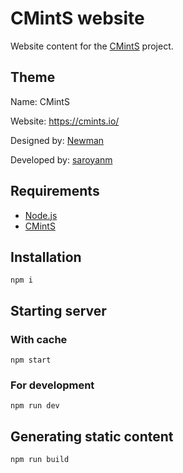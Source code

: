 # CMintS website

Website content for the [CMintS](https://github.com/Manvel/cmints) project.

## Theme
Name: CMintS

Website: https://cmints.io/

Designed by: [Newman](https://www.behance.net/driver202de98)

Developed by: [saroyanm](https://github.com/Manvel)

## Requirements

- [Node.js](https://nodejs.org/en/download/)
- [CMintS](https://cmints.io/)

## Installation

```
npm i
```

## Starting server

### With cache

```
npm start
```

### For development

```
npm run dev
```

## Generating static content

```
npm run build
```
